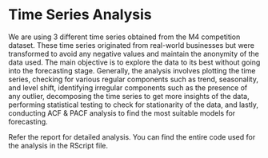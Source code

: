 # Time Series Analysis
We are using 3 different time series obtained from the M4 competition dataset. These time series originated from real-world businesses but were transformed to avoid any negative values and maintain the anonymity of the data used. The main objective is to explore the data to its best without going into the forecasting stage. 
Generally, the analysis involves plotting the time series, checking for various regular components such as trend, seasonality, and level shift, identifying irregular components such as the presence of any outlier, decomposing the time series to get more insights of the data, performing statistical testing to check for stationarity of the data, and lastly, conducting ACF & PACF analysis to find the most suitable models for forecasting. 

Refer the report for detailed analysis. You can find the entire code used for the analysis in the RScript file.
